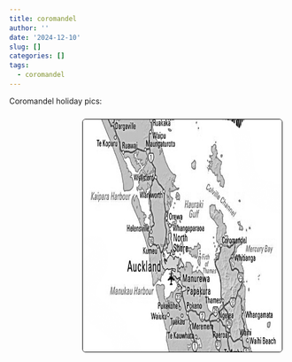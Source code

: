 ```yaml
---
title: coromandel
author: ''
date: '2024-12-10'
slug: []
categories: []
tags:
  - coromandel
---
```





<link rel="stylesheet" href="styles.css" />


<body>



<p>

Coromandel holiday pics:

</p>



<img style="float: right; margin: 10px 10px 15px 15px;border-radius: 6px;border: 1.0px solid black;" src="images/Coromandel.png" width="360" height="420"/>


</body>
</head>
</html>


